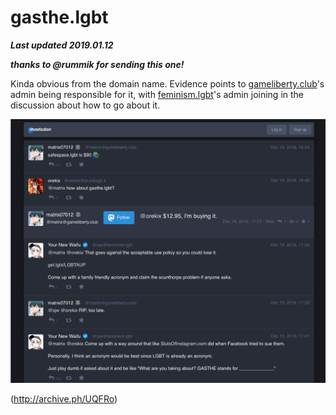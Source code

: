 # gasthe.lgbt

***Last updated 2019.01.12***

***thanks to @rummik for sending this one!***

Kinda obvious from the domain name. Evidence points to [gameliberty.club](../gameliberty_club/gameliberty_club.md)'s admin being responsible for it, with [feminism.lgbt](../feminism_lgbt/feminism_lgbt.md)'s admin joining in the discussion about how to go about it.

![](gameliberty_club_101268820597695926.png)

(http://archive.ph/UQFRo)
